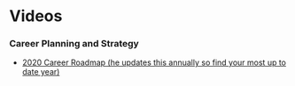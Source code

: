 # Videos

### Career Planning and Strategy
* [2020 Career Roadmap (he updates this annually so find your most up to date year)](https://www.youtube.com/watch?v=SBB1YtwODT0)
